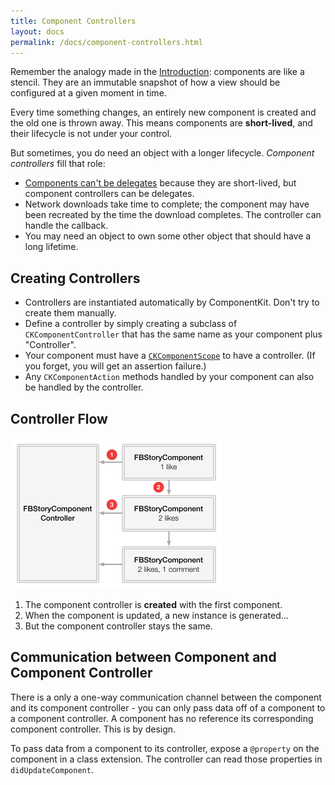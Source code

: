 ```yaml
---
title: Component Controllers
layout: docs
permalink: /docs/component-controllers.html
---
```


Remember the analogy made in the [Introduction](introduction.html): components are like a stencil. They are an immutable snapshot of how a view should be configured at a given moment in time.

Every time something changes, an entirely new component is created and the old one is thrown away. This means components are **short-lived**, and their lifecycle is not under your control.

But sometimes, you do need an object with a longer lifecycle. *Component controllers* fill that role:

- [Components can't be delegates](components-cant-be-delegates.html) because they are short-lived, but component controllers can be delegates.
- Network downloads take time to complete; the component may have been recreated by the time the download completes. The controller can handle the callback.
- You may need an object to own some other object that should have a long lifetime.

## Creating Controllers 

- Controllers are instantiated automatically by ComponentKit. Don't try to create them manually.
- Define a controller by simply creating a subclass of `CKComponentController` that has the same name as your component plus "Controller".
- Your component must have a <a href="scopes.html">`CKComponentScope`</a> to have a controller. (If you forget, you will get an assertion failure.)
- Any `CKComponentAction` methods handled by your component can also be handled by the controller.

## Controller Flow 

<img src="/static/images/component-controllers.png" alt="Component Controller Flow" width="338" height="242">

1. The component controller is **created** with the first component.
2. When the component is updated, a new instance is generated…
3. But the component controller stays the same.

## Communication between Component and Component Controller  

There is a only a one-way communication channel between the component and its component controller - you can only pass data off of a component to a component controller. A component has no reference its corresponding component controller. This is by design. 

To pass data from a component to its controller, expose a `@property` on the component in a class extension. The controller can read those properties in `didUpdateComponent`.
